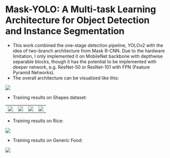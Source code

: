 # Mask-YOLO: A Multi-task Learning Architecture for Object Detection and Instance Segmentation

- This work combined the one-stage detection pipeline, YOLOv2 with the idea of two-branch architecture from Mask R-CNN. Due to the hardware limitation, I only implemented it on MobileNet backbone with depthwise separable blocks, though it has the potential to be implemented with deeper network, e.g. ResNet-50 or ResNet-101 with FPN (Feature Pyramid Networks).
- The overall architecture can be visualized like this: 

<img src="https://github.com/jianing-sun/Mask-YOLO/blob/master/asset/mask_yolo.png" />

- Training results on Shapes dataset:

<table sytle="border: 0px;">
<tr>

<td><img src="https://github.com/jianing-sun/Mask-YOLO/blob/master/asset/InferMaskYOLO-Shapes-Dec-28-16-29.png" ></td>

<td><img src="https://github.com/jianing-sun/Mask-YOLO/blob/master/asset/InferMaskYOLO-Shapes-Dec-28-16-31.png" ></td>

<td><img src="https://github.com/jianing-sun/Mask-YOLO/blob/master/asset/InferMaskYOLO-Shapes-Dec-28-16-32.png" ></td>
<td><img src="https://github.com/jianing-sun/Mask-YOLO/blob/master/asset/InferMaskYOLO-Shapes-Dec-28-16-33.png" ></td>
</tr>
</table>

- Training results on Rice:

<img src="https://github.com/jianing-sun/Mask-YOLO/blob/master/asset/InferMaskYOLO-Rice-Jan-02-15-32.png" widt="500px"/>

- Training results on Generic Food:

<img src="https://github.com/jianing-sun/Mask-YOLO/blob/master/asset/InferMaskYOLO-Food-Jan-06-19-45.png" widt="500px"/>

